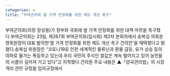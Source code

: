 ```yaml
---
categories: a
title: "부여군의회 쌀 가격 안정화를 위한 제도 개선 촉구"
---
```

부여군의회(의장 장성용)가 정부와 국회에 쌀 가격 안정화를 위한 대책 마련을 촉구했다.부여군의회는 23일, 제267회 부여군의회(임시회) 제3차 본회의에서 송복섭 의회운영위원장이 대표 발의한‘쌀 가격 안정화를 위한 제도 개선 촉구 건의안’을 채택했다고 밝혔다.송복섭 위원장은 “코로나19로 인한 세계적인 물류난과 환율 급등, 유가 상승 등의 여파로 물가는 폭등하고 있는데 우리 국민의 주식인 쌀값은 계속 떨어지고 있어 농민들의 시름이 깊어져 가고 있다”고 지적했다.건의문 주요 내용은 ▲「양곡관리법」의 시장 격리 관련 규정을 임의규정에서